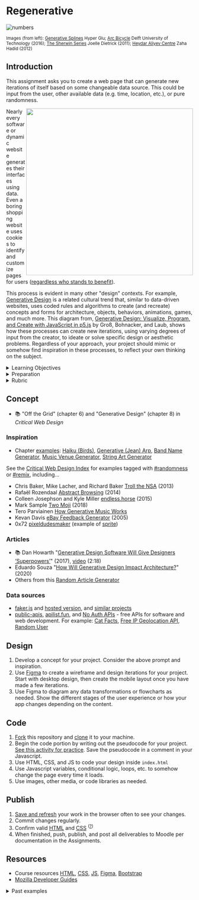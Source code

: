 
# Regenerative

![numbers](assets/img/regenerative.png)

<sup>Images (from left): [Generative Splines](https://www.behance.net/gallery/40247813/Generative-Splines) Hyper Glu; [Arc Bicycle](https://www.futura-sciences.com/tech/actualites/imprimante-3d-arc-bicycle-decouvrez-premier-velo-imprime-3d-soudage-91153/) Delft University of Technology (2016); [The Sherwin Series](https://joelledietrick.com/site/sherwin) Joelle Dietrick (2011); [Heydar Aliyev Centre](https://www.zaha-hadid.com/architecture/heydar-aliyev-centre/) Zaha Hadid (2012) </sup>



## Introduction

This assignment asks you to create a web page that can generate new iterations of itself based on some changeable data source. This could be input from the user, other available data (e.g. time, location, etc.), or pure randomness.

<a href="assets/img/Generative_Design_Process-retouched.png"><img src="assets/img/Generative_Design_Process-retouched.png" align="right" width="450"></a>

Nearly every software or dynamic website generates their interfaces using data. Even a boring shopping website uses cookies to identify and customize pages for users ([regardless who stands to benefit](https://www.justice.gov/opa/pr/amazon-marketplace-seller-pleads-guilty-price-fixing-dvds-and-blu-ray-discs)).

This process is evident in many other "design" contexts. For example, [Generative Design](https://en.wikipedia.org/wiki/Generative_design) is a related cultural trend that, similar to data-driven websites, uses coded rules and algorithms to create (and recreate) concepts and forms for architecture, objects, behaviors, animations, games, and much more. This diagram from, [Generative Design: Visualize, Program, and Create with JavaScript in p5.js](http://www.generative-gestaltung.de/) by Groß, Bohnacker, and Laub, shows how these processes can create new iterations, using varying degrees of input from the creator, to ideate or solve specific design or aesthetic problems. Regardless of your approach, your project should mimic or somehow find inspiration in these processes, to reflect your own thinking on the subject.



<details>
<summary>Learning Objectives</summary>

Students who complete this assignment will be able to:

- Describe how to use data to create generative processes in software, design, architecture, etc.
- Compare outcomes of generative processes across disciplines.
- Write pseudo code and build a prototype to plan and develop a web application.
- Use HTML, CSS, Bootstrap, and JS build  final application.
- Design an identity for the project that communicates a theme or concept

</details>


<details>
<summary>Preparation</summary>

Complete the following to prepare for this assignment. See [Resources](#resources) for additional information as needed.

- [Codecademy: JS 3-1 Functions](https://www.codecademy.com/learn/introduction-to-javascript) (1-7)
- [Codecademy: JS 4-1 Scope](https://www.codecademy.com/learn/introduction-to-javascript) (1-4)
- [Codecademy: JS 5-1 Arrays](https://www.codecademy.com/learn/introduction-to-javascript) (1–7)
- [Codecademy: JS 6-1 Loops](https://www.codecademy.com/learn/introduction-to-javascript) (1–7)
- Javascript.info JS [Comparison](https://javascript.info/comparison), [Logical operators](https://javascript.info/logical-operators), [Functions](https://javascript.info/function-basics), [Loops: while and for](https://javascript.info/while-for)

</details>

<details>
<summary>Rubric</summary>
See Moodle.
</details>





## Concept

- 📚 "Off the Grid" (chapter 6) and "Generative Design" (chapter 8) in *Critical Web Design*




### Inspiration

- Chapter [examples](https://omundy.github.io/critical-web-design-book/#chapter-8-generative-design): 
[Haiku (Birds)](https://omundy.github.io/critical-web-design-book/06-off-the-grid/examples/birds.html), 
[Generative (Jean) Arp](https://omundy.github.io/critical-web-design-book/08-generative-design/examples/generative-arp), 
[Band Name Generator](https://omundy.github.io/critical-web-design-book/08-generative-design/examples/band-name-generator), [Music Venue Generator](https://omundy.github.io/critical-web-design-book/08-generative-design/examples/music-venue-generator.html), [String Art Generator](https://omundy.github.io/critical-web-design-book/08-generative-design/examples/string-art-generator/dist/) 

See the [Critical Web Design Index](https://omundy.github.io/critical-web-design-index/) for examples tagged with [#randomness](https://omundy.github.io/critical-web-design-index#randomness) or [#remix](https://omundy.github.io/critical-web-design-index#remix), including...

- Chris Baker, Mike Lacher, and Richard Baker [Troll the NSA](http://ilovechrisbaker.com/troll-the-nsa/) (2013)
- Rafaël Rozendaal [Abstract Browsing](http://www.abstractbrowsing.net) (2014)
- Colleen Josephson and Kyle Miller [endless.horse](http://endless.horse) (2015)
- Mark Sample [Two Moji](http://fugitivetexts.net/twomoji) (2018)
- Tero Parviainen [How Generative Music Works](https://teropa.info/loop/)
- Kevan Davis [eBay Feedback Generator](http://thesurrealist.co.uk/feedback) (2005)
- 0x72 [pixeldudesmaker](https://0x72.itch.io/pixeldudesmaker) (example of [sprite](https://raw.githubusercontent.com/omundy/sample-unity-animation/main/Assets/Sprite_Anim_Fred/Textures/fred-cinemachine-2.gif))


### Articles

- 📚 Dan Howarth "[Generative Design Software Will Give Designers ‘Superpowers’](https://www.dezeen.com/2017/02/06/generative-design-software-will-give-designers-superpowers-autodesk-university/)" (2017), [video](https://www.youtube.com/watch?v=h7gq7OrbgxY) (2:18) 
- Eduardo Souza "[How Will Generative Design Impact Architecture?](https://www.archdaily.com/937772/how-will-generative-design-impact-architecture)" (2020)
- Others from this [Random Article Generator](https://codepen.io/owenmundy/pen/PomvjqW?editors=1010)



### Data sources

- [faker.js](https://www.npmjs.com/package/faker) and [hosted version](https://fakercloud.com/api), and [similar projects](https://awesomeopensource.com/projects/faker)
- [public-apis](https://github.com/public-apis/public-apis), [apilist.fun](https://apilist.fun/), and [No Auth APIs](https://mixedanalytics.com/blog/list-actually-free-open-no-auth-needed-apis/) - free APIs for software and web development. For example: [Cat Facts](https://alexwohlbruck.github.io/cat-facts/), [Free IP Geolocation API](https://freegeoip.app/json/), [Random User](https://randomuser.me/api/)




## Design

1. Develop a concept for your project. Consider the above prompt and inspiration.
1. Use [Figma](https://figma.com) to create a wireframe and design iterations for your project. Start with desktop design, then create the mobile layout once you have made a few iterations. 
1. Use Figma to diagram any data transformations or flowcharts as needed. Show the different stages of the user experience or how your app changes depending on the content.


## Code

1. [Fork](https://docs.github.com/en/get-started/quickstart/fork-a-repo#forking-a-repository) this repository and [clone](https://docs.github.com/en/get-started/quickstart/fork-a-repo#cloning-your-forked-repository) it to your machine.
1. Begin the code portion by writing out the pseudocode for your project. [See this activity for practice](https://github.com/omundy/learn-computing/blob/main/topics/computational-thinking.md#pseudocode). Save the pseudocode in a comment in your Javascript.
1. Use HTML, CSS, and JS to code your design inside `index.html`
1. Use Javascript variables, conditional logic, loops, etc. to somehow change the page every time it loads.
1. Use images, other media, or code libraries as needed.


## Publish

1. [Save and refresh](https://github.com/omundy/learn-computing/blob/main/topics/keyboard-shortcuts.md#web-development-edit-save-refresh-loop) your work in the browser often to see your changes.
1. Commit changes regularly.
1. Confirm valid [HTML](https://validator.w3.org/) and [CSS](https://jigsaw.w3.org/css-validator/) <sup>([?](https://github.com/omundy/dig245-critical-web-design/blob/main/topics/html-css/css.md#css-validation))</sup>
1. When finished, push, publish, and post all deliverables to Moodle per documentation in the Assignments.

















## Resources

- Course resources [HTML](https://github.com/omundy/dig245-critical-web-design/blob/main/topics/html-css/html.md), [CSS](https://github.com/omundy/dig245-critical-web-design/blob/main/topics/html-css/css.md), [JS](https://github.com/omundy/dig245-critical-web-design/blob/main/topics/javascript/javascript.md), [Figma](https://github.com/omundy/dig245-critical-web-design#figma), [Bootstrap](https://github.com/omundy/dig245-critical-web-design#bootstrap)
- [Mozilla Developer Guides](https://developer.mozilla.org/en-US/docs/Web/Guide)




<details>
<summary>Past examples</summary>
  
- 2023
    - David [Click Anywhere](https://davidmhilton.github.io/dig245-regenerative/)
    - Alp [Network](https://alpnix.github.io/dig245-regenerative/)
    - Riana [CelebMorph Randomizer](https://rianadoctor.github.io/dig245-regenerative/)
    - Jeremy [The Future in Colours](https://jeremykemp1.github.io/dig245-regenerative/)
    - Tyler [G H O S T](https://tyleryandt18.github.io/dig245-regenerative/)
    - Richard [Music by Mood](https://aequor29.github.io/dig245-regenerative/)
    - Nam [OptiMedia Networks (OMN)](https://namdao2508.github.io/dig245-regenerative/)
    - Meredith [Your Future in 10](https://merhaines.github.io/dig245-regenerative/)
    <!-- - Patrick [Island Adventure](https://patrick-leary.github.io/dig245-regenerative/) -->
    - Erika [Music Generator](https://erikan14.github.io/dig245-regenerative/)†
- 2021
    - Annelise [Road Trip](https://anclaire.github.io/dig245-regenerative)
    - Drew [Probability Football](https://drdibble.github.io/dig245-regenerative)
    - Erina [Ominous Fortune Cookies](https://erlee1.github.io/dig245-regenerative)
    - Emma [Card Game Generator](https://emmelton.github.io/dig245-regenerative)
    - Meng [Clothes Generator](https://mengfw-02.github.io/dig245-regenerative/)
    - Maurillio [Math Quiz](https://maurilio-saddoud.github.io/dig245-regenerative)
    - Henry [Random Dessert Selector](https://hehowell.github.io/Random-Dessert-Selector)
    - Caroline [SPOOK-IFY](https://casigl.github.io/dig245-regenerative)
    - Anh [Ghibli Movie Generator](https://anhhoang1402.github.io/dig245-regenerative)
- Past
    - Amy [Game Boy]
    - Eric [Washing Machine]
- 2009
    - Jose [Band Name Generator](https://www.youtube.com/watch?v=mUeBQCInZ2o&list=PLhpnnpt3tw-RiiFG9p_OJgjAfH-6kyAIK&index=16)
- 2008
    - Rachel Rossin [Random Paint Splatter]
- 2007
    - Alexander [String Art Generator]

†not currently live

</details>
